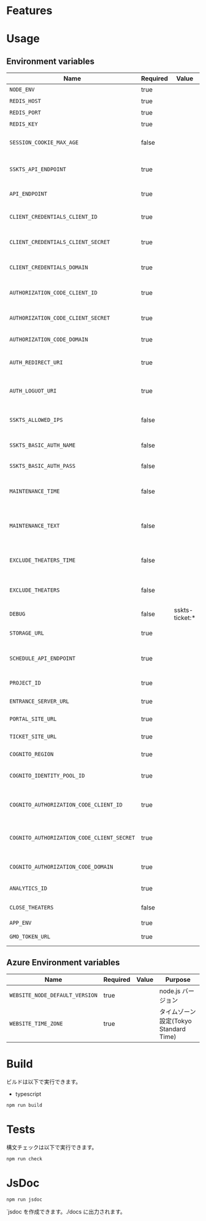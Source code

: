# Features

# Usage

## Environment variables

| Name                                       | Required | Value           | Purpose                                  |
| ------------------------------------------ | -------- | --------------- | ---------------------------------------- |
| `NODE_ENV`                                 | true     |                 | 環境名                                   |
| `REDIS_HOST`                               | true     |                 | REDIS ホスト                             |
| `REDIS_PORT`                               | true     |                 | REDIS ポート                             |
| `REDIS_KEY`                                | true     |                 | REDIS キー                               |
| `SESSION_COOKIE_MAX_AGE`                   | false    |                 | SESSION COOKIE MAX AGE                   |
| `SSKTS_API_ENDPOINT`                       | true     |                 | SSKTS API エンドポイント                 |
| `API_ENDPOINT`                             | true     |                 | API エンドポイント                       |
| `CLIENT_CREDENTIALS_CLIENT_ID`             | true     |                 | client credentials client id             |
| `CLIENT_CREDENTIALS_CLIENT_SECRET`         | true     |                 | client credentials client secret         |
| `CLIENT_CREDENTIALS_DOMAIN`                | true     |                 | client credentials domain                |
| `AUTHORIZATION_CODE_CLIENT_ID`             | true     |                 | authorization code client secret         |
| `AUTHORIZATION_CODE_CLIENT_SECRET`         | true     |                 | authorization code client secret         |
| `AUTHORIZATION_CODE_DOMAIN`                | true     |                 | authorization code domain                |
| `AUTH_REDIRECT_URI`                        | true     |                 | サインインリダイレクト URL               |
| `AUTH_LOGUOT_URI`                          | true     |                 | サインアウトリダイレクト URL             |
| `SSKTS_ALLOWED_IPS`                        | false    |                 | IP 制限 IP リスト(カンマ区切り)          |
| `SSKTS_BASIC_AUTH_NAME`                    | false    |                 | ベーシック認証 ID                        |
| `SSKTS_BASIC_AUTH_PASS`                    | false    |                 | ベーシック認証 PASS                      |
| `MAINTENANCE_TIME`                         | false    |                 | メンテナンス期間(カンマ区切り)           |
| `MAINTENANCE_TEXT`                         | false    |                 | メンテナンス文言(BASE64 エンコード)      |
| `EXCLUDE_THEATERS_TIME`                    | false    |                 | 除外劇場設定期間(カンマ区切り)           |
| `EXCLUDE_THEATERS`                         | false    |                 | 除外劇場コード(カンマ区切り)             |
| `DEBUG`                                    | false    | sskts-ticket:\* | デバッグ                                 |
| `STORAGE_URL`                              | true     |                 | 外部ストレージ URL                       |
| `SCHEDULE_API_ENDPOINT`                    | true     |                 | スケジュール API エンドポイント          |
| `PROJECT_ID`                               | true     |                 | プロジェクト ID                          |
| `ENTRANCE_SERVER_URL`                      | true     |                 | ENTRANCE SERVER URL                      |
| `PORTAL_SITE_URL`                          | true     |                 | PORTAL SITE URL                          |
| `TICKET_SITE_URL`                          | true     |                 | TICKET SITE URL                          |
| `COGNITO_REGION`                           | true     |                 | cognito region                           |
| `COGNITO_IDENTITY_POOL_ID`                 | true     |                 | cognito identity pool id                 |
| `COGNITO_AUTHORIZATION_CODE_CLIENT_ID`     | true     |                 | cognito authorization code client secret |
| `COGNITO_AUTHORIZATION_CODE_CLIENT_SECRET` | true     |                 | cognito authorization code client secret |
| `COGNITO_AUTHORIZATION_CODE_DOMAIN`        | true     |                 | cognito authorization code domain        |
| `ANALYTICS_ID`                             | true     |                 | ANALYTICS ID                             |
| `CLOSE_THEATERS`                           | false    |                 | 閉館済み施設コード                       |
| `APP_ENV`                                  | true     |                 | APP ENV                                  |
| `GMO_TOKEN_URL`                            | true     |                 | GMO TOKEN URL                            |

## Azure Environment variables

| Name                           | Required | Value | Purpose                               |
| ------------------------------ | -------- | ----- | ------------------------------------- |
| `WEBSITE_NODE_DEFAULT_VERSION` | true     |       | node.js バージョン                    |
| `WEBSITE_TIME_ZONE`            | true     |       | タイムゾーン設定(Tokyo Standard Time) |

# Build

ビルドは以下で実行できます。

-   typescript

```shell
npm run build
```

# Tests

構文チェックは以下で実行できます。

```shell
npm run check
```

# JsDoc

```shell
npm run jsdoc
```

`jsdoc を作成できます。./docs に出力されます。
